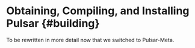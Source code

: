 Obtaining, Compiling, and Installing Pulsar                          {#building}
===========================================

To be rewritten in more detail now that we switched to Pulsar-Meta.

